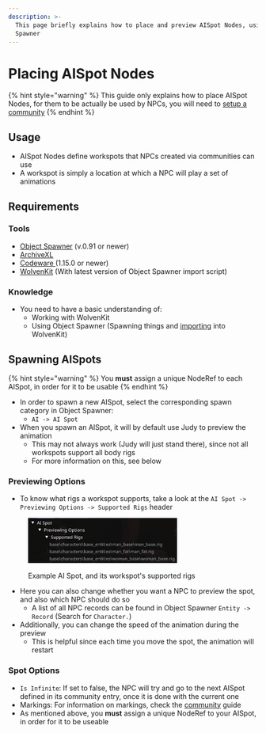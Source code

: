 ```yaml
---
description: >-
  This page briefly explains how to place and preview AISpot Nodes, using Object
  Spawner
---
```


# Placing AISpot Nodes

{% hint style="warning" %}
This guide only explains how to place AISpot Nodes, for them to be actually be used by NPCs, you will need to [setup a community](creating-communities.md)
{% endhint %}

## Usage

* AISpot Nodes define workspots that NPCs created via communities can use
* A workspot is simply a location at which a NPC will play a set of animations

## Requirements

### Tools

* [Object Spawner](https://github.com/justarandomguyintheinternet/CP77_entSpawner/releases) (v.0.91 or newer)
* [ArchiveXL](https://github.com/psiberx/cp2077-archive-xl)
* [Codeware ](https://github.com/psiberx/cp2077-codeware/releases)(1.15.0 or newer)
* [WolvenKit](https://github.com/WolvenKit/WolvenKit) (With latest version of Object Spawner import script)

### Knowledge

* You need to have a basic understanding of:
  * Working with WolvenKit
  * Using Object Spawner (Spawning things and [importing](../object-spawner/exporting-from-object-spawner.md) into WolvenKit)

## Spawning AISpots

{% hint style="warning" %}
You **must** assign a unique NodeRef to each AISpot, in order for it to be usable
{% endhint %}

* In order to spawn a new AISpot, select the corresponding spawn category in Object Spawner:
  * `AI -> AI Spot`
* When you spawn an AISpot, it will by default use Judy to preview the animation
  * This may not always work (Judy will just stand there), since not all workspots support all body rigs
  * For more information on this, see below

### Previewing Options

* To know what rigs a workspot supports, take a look at the `AI Spot -> Previewing Options -> Supported Rigs` header

<figure><img src="../../../.gitbook/assets/aiSpotSupportedRigs" alt="" width="301"><figcaption><p>Example AI Spot, and its workspot's supported rigs</p></figcaption></figure>

* Here you can also change whether you want a NPC to preview the spot, and also which NPC should do so
  * A list of all NPC records can be found in Object Spawner `Entity -> Record` (Search for `Character.`)
* Additionally, you can change the speed of the animation during the preview
  * This is helpful since each time you move the spot, the animation will restart

### Spot Options

* `Is Infinite`: If set to false, the NPC will try and go to the next AISpot defined in its community entry, once it is done with the current one
* Markings: For information on markings, check the [community](creating-communities.md#markings) guide
* As mentioned above, you **must** assign a unique NodeRef to your AISpot, in order for it to be useable
